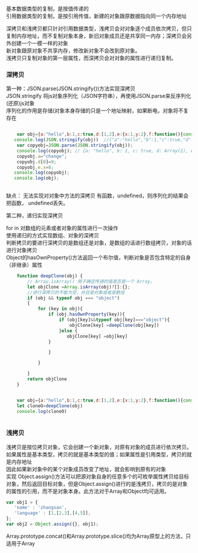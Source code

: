 基本数据类型的复制，是按值传递的  <br>
引用数据类型的复制，是按引用传值，新建的对象跟原数据指向同一个内存地址  <br>

深拷贝和浅拷贝都只针对引用数据类型，浅拷贝会对对象逐个成员依次拷贝，但只复制内存地址，而不复制对象本身，新旧对象成员还是共享同一内存；深拷贝会另外创建一个一模一样的对象  <br>
新对象跟原对象不共享内存，修改新对象不会改到原对象。  <br>
浅拷贝只复制对象的第一层属性，而深拷贝会对对象的属性进行递归复制。  <br>

### 深拷贝

 第一种：JSON.parse(JSON.stringify())方法实现深拷贝     <br>
 JSON.stringify 将js对象序列化（JSON字符串），再使用JSON.parse来反序列化(还原)js对象   <br>
 序列化的作用是存储(对象本身存储的只是一个地址映射，如果断电，对象将不复存在    <br>
```js

    var obj={a:"hello",b:1,c:true,d:[1,2],e:{x:1,y:2},f:function(){console.log("copytest");},g:null,h:undefined};
   console.log(JSON.stringify(obj))  //{"a":"hello","b":1,"c":true,"d":[1,2],"e":{"x":1,"y":2},"g":null}
    var copyobj=JSON.parse(JSON.stringify(obj));
    console.log(copyobj); // {a: "hello", b: 1, c: true, d: Array(2), e: {…}, …}
    copyobj.a="change";
    copyobj.d[0]=9;
    copyobj.e.x=8;
   console.log(copyobj);
   console.log(obj);
    
```
缺点：
   无法实现对对象中方法的深拷贝  有函数，undefined，则序列化的结果会把函数， undefined丢失。
   
 第二种，递归实现深拷贝
 
  for in 对数组的元素或者对象的属性进行一次操作   <br>
  使用递归的方式实现数组、对象的深拷贝   <br>
  判断拷贝的要进行深拷贝的是数组还是对象，是数组的话进行数组拷贝，对象的话进行对象拷贝   <br>
  Object的hasOwnProperty()方法返回一个布尔值，判断对象是否包含特定的自身（非继承）属性   <br>
    
```js
    function deepClone(obj) {
        // Array.isArray() 用于确定传递的值是否是一个 Array。
        let objClone =Array.isArray(obj)?[]:{};
        //进行深拷贝的不能为空，并且是对象或者是数组
        if (obj && typeof obj === "object")
        {
            for (key in obj){
                if (obj.hasOwnProperty(key)){
                    if (obj[key]&&typeof obj[key]==="object"){
                        objClone[key] =deepClone(obj[key])
                    }else {
                       objClone[key] =obj[key]
                }

                }

            }

        }
        return objClone
    }


    var obj={a:"hello",b:1,c:true,d:[1,2],e:{x:1,y:2},f:function(){console.log("copytest");},g:null,h:undefined};
    let cloneO=deepClone(obj)
    console.log(cloneO)
    
 ```
 
 ### 浅拷贝
 
浅拷贝是按位拷贝对象，它会创建一个新对象，对原有对象的成员进行依次拷贝。如果属性是基本类型，拷贝的就是基本类型的值；如果属性是引用类型，拷贝的就是内存地址   <br>
因此如果新对象中的某个对象成员改变了地址，就会影响到原有的对象   <br>
实现
Object.assign()方法可以把源对象自身的任意多个的可枚举属性拷贝给目标对象，然后返回目标对象，但是Object.assign()进行的是浅拷贝，拷贝的是对象的属性的引用，而不是对象本身。此方法对于Array和Object均可适用。
```js
var obj1 = {
   'name' : 'zhangsan',
   'language' : [1,[2,3],[4,5]],
};
var obj2 = Object.assign({}, obj1);
```

Array.prototype.concat()和Array.prototype.slice()均为Array原型上的方法，只适用于Array

